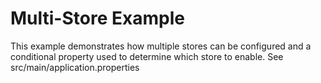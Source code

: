 # Multi-Store Example

This example demonstrates how multiple stores can be configured and a conditional property used to determine which 
store to enable.  See src/main/application.properties
